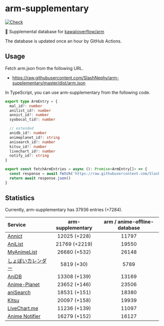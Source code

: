 # arm-supplementary

[![Check](https://github.com/SlashNephy/arm-supplementary/actions/workflows/check-node.yml/badge.svg)](https://github.com/SlashNephy/arm-supplementary/actions/workflows/check-node.yml)

💊 Supplemental database for [kawaiioverflow/arm](https://github.com/kawaiioverflow/arm)

The database is updated once an hour by GitHub Actions.

## Usage

Fetch arm.json from the following URL.

- https://raw.githubusercontent.com/SlashNephy/arm-supplementary/master/dist/arm.json

In TypeScript, you can use arm-supplementary from the following code.

```TypeScript
export type ArmEntry = {
  mal_id?: number
  anilist_id?: number
  annict_id?: number
  syobocal_tid?: number

  // extended
  anidb_id?: number
  animeplanet_id?: string
  anisearch_id?: number
  kitsu_id?: number
  livechart_id?: number
  notify_id?: string
}

export const fetchArmEntries = async (): Promise<ArmEntry[]> => {
  const response = await fetch('https://raw.githubusercontent.com/SlashNephy/arm-supplementary/master/dist/arm.json')
  return await response.json()
}
```

## Statistics

Currently, arm-supplementary has 37936 entries (+7284).

| Service                                     | arm-supplementary | arm / anime-offline-database |
| :------------------------------------------ | :---------------: | :--------------------------: |
| [Annict](https://annict.com)                |   12025 (+228)    |            11797             |
| [AniList](https://anilist.co)               |   21769 (+2219)   |            19550             |
| [MyAnimeList](https://myanimelist.net)      |   26680 (+532)    |            26148             |
| [しょぼいカレンダー](https://cal.syoboi.jp) |    5819 (+30)     |             5789             |
| [AniDB](https://anidb.net)                  |   13308 (+139)    |            13169             |
| [Anime-Planet](https://anime-planet.com)    |   23652 (+146)    |            23506             |
| [aniSearch](https://anisearch.com)          |   18531 (+151)    |            18380             |
| [Kitsu](https://kitsu.io)                   |   20097 (+158)    |            19939             |
| [LiveChart.me](https://livechart.me)        |   11236 (+139)    |            11097             |
| [Anime Notifier](https://notify.moe)        |   16279 (+152)    |            16127             |
